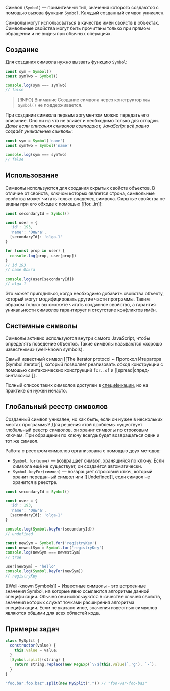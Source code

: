 Символ (`Symbol`) — примитивный тип, значения которого создаются с помощью вызова функции `Symbol`. Каждый созданный символ уникален.

Символы могут использоваться в качестве имён свойств в объектах. Символьные свойства могут быть прочитаны только при прямом обращении и не видны при обычных операциях.

## Создание

Для создания символа нужно вызвать функцию `Symbol`:
```js
const sym = Symbol()
const symTwo = Symbol()

console.log(sym === symTwo)
// false
```

>[!INFO] Внимание
> Создание символа через конструктор `new Symbol()` не поддерживается.

При создании символа первым аргументом можно передать его описание. Оно ни на что не влияет и необходимо только для отладки. 
_Даже если описания символов совпадают, JavaScript всё равно создаёт уникальные символы_:

```ts
const sym = Symbol('name')
const symTwo = Symbol('name')

console.log(sym === symTwo)
// false
```

## Использование

Символы используются для создания скрытых свойств объектов. В отличие от свойств, ключом которых является строка, символьные свойства может читать только владелец символа. Скрытые свойства не видны при его обходе с помощью [[for...in]]:

```js
const secondaryId = Symbol()

const user = {
  'id': 193,
  'name': 'Ольга',
  [secondaryId]: 'olga-1'
}

for (const prop in user) {
  console.log(prop, user[prop])
}
// id 193
// name Ольга

console.log(user[secondaryId])
// olga-1
```

Это может пригодиться, когда необходимо добавить свойства объекту, который могут модифицировать другие части программы. Таким образом только вы сможете читать созданное свойство, а гарантия уникальности символов гарантирует и отсутствие конфликтов имён.

## Системные символы

Символы активно используются внутри самого JavaScript, чтобы определять поведение объектов. Такие символы называются «хорошо известными» (well-known symbols).

Самый известный символ [[The Iterator protocol ~ Протокол Итератора |Symbol.iterator]], который позволяет реализовать обход конструкции с помощью синтаксических конструкций `for..of` и [[spread|спред-синтаксиса ]] .

Полный список таких символов доступен в [спецификации](https://tc39.es/ecma262/#sec-well-known-symbols), но на практике он нужен нечасто.

## Глобальный реестр символов

Созданный символ уникален, но как быть, если он нужен в нескольких местах программы? Для решения этой проблемы существует глобальный реестр символов, он хранит символы по строковым ключам. При обращении по ключу всегда будет возвращаться один и тот же символ.

Работа с реестром символов организована с помощью двух методов:

- `Symbol.for(ключ)` — возвращает символ, хранящийся по ключу. Если символа ещё не существует, он создаётся автоматически.
- `Symbol.keyFor(символ)` — возвращает строковый ключ, который хранит переданный символ или [[Undefined]], если символ не хранится в реестре.

```js
const secondaryId = Symbol()

const user = {
  'id': 193,
  'name': 'Ольга',
  [secondaryId]: 'olga-1'
}

console.log(Symbol.keyFor(secondaryId))
// undefined

const newSym = Symbol.for('registryKey')
const newestSym = Symbol.for('registryKey')
console.log(newSym === newestSym)
// true

user[newSym] = 'hello'
console.log(Symbol.keyFor(newSym))
// registryKey
```

[[Well-known Symbols]] ~ Известные символы - это встроенные значения Symbol, на которые явно ссылаются алгоритмы данной спецификации. Обычно они используются в качестве ключей свойств, значения которых служат точками расширения алгоритма спецификации. Если не указано иное, значения известных символов являются общими для всех областей кода.

## Примеры задач

```js
class MySplit {
  constructor(value) {
    this.value = value; 
  }
  [Symbol.split](string) {
    return string.replace(new RegExp(`\\${this.value}`,'g'), `-`);
  }
}

"foo.bar.foo.baz".split(new MySplit(".")) // "foo-var-foo-baz"
```